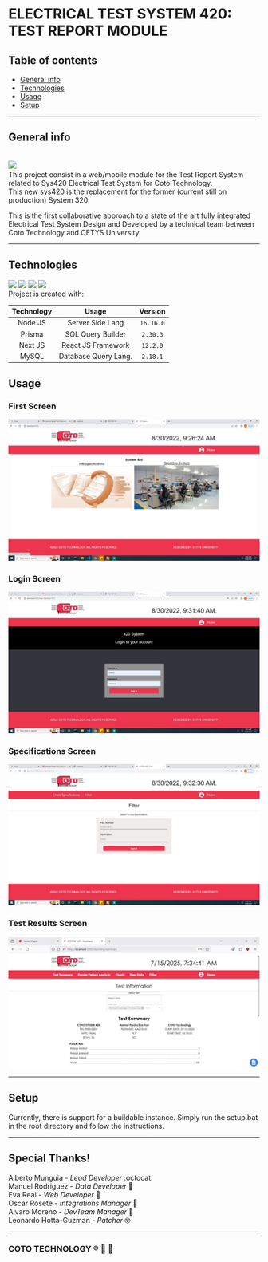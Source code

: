 # ELECTRICAL TEST SYSTEM 420: TEST REPORT MODULE

## Table of contents
* [General info](#general-info)
* [Technologies](#technologies)
* [Usage](#usage)
* [Setup](#setup)

---

## General info
<br>
<img src="https://cotorelay.com/wp-content/uploads/2014/08/cotoLogoHeader.png" />
<br>
This project consist in a web/mobile module for the Test Report System related to Sys420 Electrical Test System for Coto Technology. <br>
This new sys420 is the replacement for the former (current still on production) System 320. <br>

This is the first collaborative approach to a state of the art fully integrated Electrical Test System Design and Developed by a technical team between Coto Technology and CETYS University.

---

## Technologies 
<a href="https://postgresql.org"><img src="https://img.shields.io/badge/POWERED%20BY-Node%20JS-green"/></a>
<a href="https://postgresql.org"><img src="https://img.shields.io/badge/POWERED%20BY-MySQL-blue"/></a>
<a href="https://postgresql.org"><img src="https://img.shields.io/badge/POWERED%20BY-REACT%20JS-purple"/></a>
<a href="https://postgresql.org"><img src="https://img.shields.io/badge/POWERED%20BY-Prisma-orange"/></a>
<br>
Project is created with:

| Technology  |        Usage         |     Version    |
| :---------: | :-----------------:  | :------------: |
|   Node JS   |  Server Side Lang    | ```16.16.0```  |
|   Prisma    | SQL Query Builder    | ```2.30.3```   |
|   Next JS   |  React JS Framework  | ```12.2.0```   |
|   MySQL     | Database Query Lang. | ```2.18.1```   |


## Usage

### First Screen

<img src="Sistema420-2025-main\images\WhatsApp Image 2022-08-30 at 9.31.20 AM.jpeg" />

### Login Screen

<img src="Sistema420-2025-main\images\WhatsApp Image 2022-08-30 at 9.31.50 AM.jpeg" />

### Specifications Screen

<img src="Sistema420-2025-main\images\WhatsApp Image 2022-08-30 at 9.32.36 AM.jpeg" />

### Test Results Screen

<img src="Sistema420-2025-main\images\Test Result Screen.jpg" />

---
	
## Setup

Currently, there is support for a buildable instance. Simply run the setup.bat in the root directory and follow the instructions.

---

## Special Thanks!

Alberto Munguia - *Lead Developer* :octocat: <br>
Manuel Rodriguez - *Data Developer* :clap: <br>
Eva Real - *Web Developer* :raising_hand: <br>
Oscar Rosete - *Integrations Manager* :memo: <br>
Alvaro Moreno - *DevTeam Manager* :briefcase: <br>
Leonardo Hotta-Guzman - *Patcher* :nerd_face: <br>

---

### COTO TECHNOLOGY ® :rocket: :metal:
